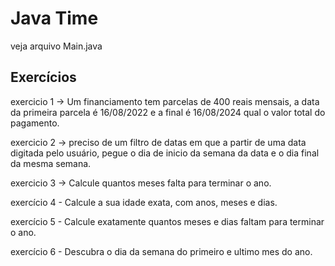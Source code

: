 # Java Time

veja arquivo Main.java

## Exercícios

exercicio 1 -> Um financiamento tem parcelas de 400 reais mensais, a data da primeira parcela é 16/08/2022 e a final é 16/08/2024 qual o valor total do pagamento.

exercicio 2 -> preciso de um filtro de datas em que a partir de uma data digitada pelo usuário, pegue o dia de inicio da semana da data e o dia final da mesma semana.

exercicio 3 -> Calcule quantos meses falta para terminar o ano.


exercício 4 - Calcule a sua idade exata, com anos, meses e dias.

exercício 5 - Calcule exatamente quantos meses e dias faltam para terminar o ano.

exercício 6 - Descubra o dia da semana do primeiro e ultimo mes do ano.
